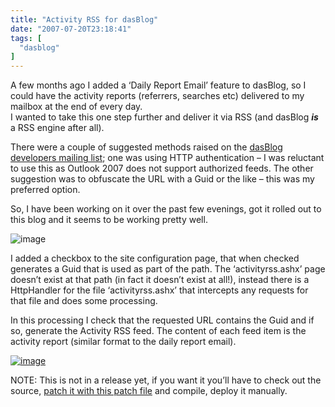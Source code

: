```yaml
---
title: "Activity RSS for dasBlog"
date: "2007-07-20T23:18:41"
tags: [
  "dasblog"
]
---
```

A few months ago I added a ‘Daily Report Email’ feature to dasBlog, so I could have the activity reports (referrers, searches etc) delivered to my mailbox at the end of every day.  
I wanted to take this one step further and deliver it via RSS (and dasBlog ***is*** a RSS engine after all).

There were a couple of suggested methods raised on the [dasBlog developers mailing list](https://lists.sourceforge.net/lists/listinfo/dasblogce-developers); one was using HTTP authentication – I was reluctant to use this as Outlook 2007 does not support authorized feeds. The other suggestion was to obfuscate the URL with a Guid or the like – this was my preferred option.

So, I have been working on it over the past few evenings, got it rolled out to this blog and it seems to be working pretty well.

![image](image_thumb.png)

I added a checkbox to the site configuration page, that when checked generates a Guid that is used as part of the path. The ‘activityrss.ashx’ page doesn’t exist at that path (in fact it doesn’t exist at all!), instead there is a HttpHandler for the file ‘activityrss.ashx’ that intercepts any requests for that file and does some processing.

In this processing I check that the requested URL contains the Guid and if so, generate the Activity RSS feed. The content of each feed item is the activity report (similar format to the daily report email).

[](https://kapie.com/content/binary/WindowsLiveWriter/b80e199275a6_10B/image.png)

[![image](image1_thumb.png)](https://kapie.com/content/binary/WindowsLiveWriter/b80e199275a6_10B/image1.png)

NOTE: This is not in a release yet, if you want it you’ll have to check out the source, [patch it with this patch file](https://kapie.com/content/binary/ActivityRSS.patch) and compile, deploy it manually.